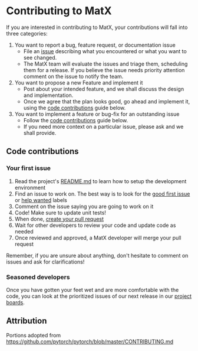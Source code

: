 # Contributing to MatX

If you are interested in contributing to MatX, your contributions will fall
into three categories:
1. You want to report a bug, feature request, or documentation issue
    - File an [issue](https://github.com/NVIDIA/MatX/issues/new)
    describing what you encountered or what you want to see changed.
    - The MatX team will evaluate the issues and triage them, scheduling
    them for a release. If you believe the issue needs priority attention
    comment on the issue to notify the team.
2. You want to propose a new Feature and implement it
    - Post about your intended feature, and we shall discuss the design and
    implementation.
    - Once we agree that the plan looks good, go ahead and implement it, using
    the [code contributions](#code-contributions) guide below.
3. You want to implement a feature or bug-fix for an outstanding issue
    - Follow the [code contributions](#code-contributions) guide below.
    - If you need more context on a particular issue, please ask and we shall
    provide.

## Code contributions

### Your first issue

1. Read the project's [README.md](https://github.com/nvidia/matx/blob/main/README.md) to learn how to setup the development environment
2. Find an issue to work on. The best way is to look for the [good first issue](https://github.com/NVIDIA/MatX/labels/good%20first%20issue) or [help wanted](https://github.com/NVIDIA/MatX/labels/help%20wanted) labels
3. Comment on the issue saying you are going to work on it
4. Code! Make sure to update unit tests!
5. When done, [create your pull request](https://github.com/nvidia/matx/compare)
6. Wait for other developers to review your code and update code as needed
7. Once reviewed and approved, a MatX developer will merge your pull request

Remember, if you are unsure about anything, don't hesitate to comment on issues
and ask for clarifications!

### Seasoned developers

Once you have gotten your feet wet and are more comfortable with the code, you
can look at the prioritized issues of our next release in our [project boards](https://github.com/nvidia/matx/projects).


## Attribution
Portions adopted from https://github.com/pytorch/pytorch/blob/master/CONTRIBUTING.md
